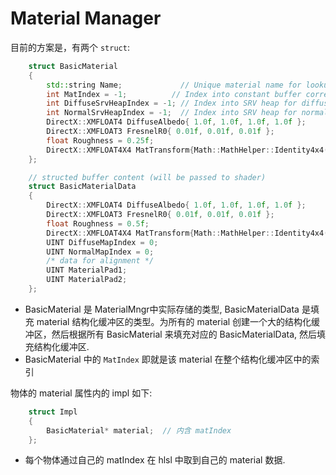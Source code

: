 # Material Manager

目前的方案是，有两个 `struct`:
```cpp
    struct BasicMaterial
    {
        std::string Name;             // Unique material name for lookup.
        int MatIndex = -1;          // Index into constant buffer corresponding to this material.
        int DiffuseSrvHeapIndex = -1; // Index into SRV heap for diffuse texture.
        int NormalSrvHeapIndex = -1;  // Index into SRV heap for normal texture.
        DirectX::XMFLOAT4 DiffuseAlbedo{ 1.0f, 1.0f, 1.0f, 1.0f };
        DirectX::XMFLOAT3 FresnelR0{ 0.01f, 0.01f, 0.01f };
        float Roughness = 0.25f;
        DirectX::XMFLOAT4X4 MatTransform{Math::MathHelper::Identity4x4()};
    };

    // structed buffer content (will be passed to shader)
    struct BasicMaterialData
    {
        DirectX::XMFLOAT4 DiffuseAlbedo{ 1.0f, 1.0f, 1.0f, 1.0f };
        DirectX::XMFLOAT3 FresnelR0{ 0.01f, 0.01f, 0.01f };
        float Roughness = 0.5f;
        DirectX::XMFLOAT4X4 MatTransform{Math::MathHelper::Identity4x4()};
        UINT DiffuseMapIndex = 0;
        UINT NormalMapIndex = 0;
        /* data for alignment */
        UINT MaterialPad1;
        UINT MaterialPad2;
    };
```
* BasicMaterial 是 MaterialMngr中实际存储的类型, BasicMaterialData 是填充 material 结构化缓冲区的类型。为所有的 material 创建一个大的结构化缓冲区，然后根据所有 BasicMaterial 来填充对应的 BasicMaterialData, 然后填充结构化缓冲区.
* BasicMaterial 中的 `MatIndex` 即就是该 material 在整个结构化缓冲区中的索引

物体的 material 属性内的 impl 如下:
```cpp
    struct Impl
    {
        BasicMaterial* material;  // 内含 matIndex
    };
```
* 每个物体通过自己的 matIndex 在 hlsl 中取到自己的 material 数据.
